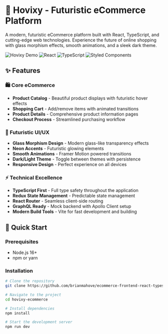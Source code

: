# 🚀 Hovixy - Futuristic eCommerce Platform

A modern, futuristic eCommerce platform built with React, TypeScript, and cutting-edge web technologies. Experience the future of online shopping with glass morphism effects, smooth animations, and a sleek dark theme.

![Hovixy Demo](https://img.shields.io/badge/Hovixy-Futuristic%20eCommerce-6366f1?style=for-the-badge&logo=react&logoColor=white)
![React](https://img.shields.io/badge/React-18.2-61DAFB?style=flat-square&logo=react)
![TypeScript](https://img.shields.io/badge/TypeScript-4.9-3178C6?style=flat-square&logo=typescript)
![Styled Components](https://img.shields.io/badge/Styled%20Components-5.3-DB7093?style=flat-square&logo=styled-components)

## ✨ Features

### 🛍️ Core eCommerce
- **Product Catalog** - Beautiful product displays with futuristic hover effects
- **Shopping Cart** - Add/remove items with animated transitions
- **Product Details** - Comprehensive product information pages
- **Checkout Process** - Streamlined purchasing workflow

### 🎨 Futuristic UI/UX
- **Glass Morphism Design** - Modern glass-like transparency effects
- **Neon Accents** - Futuristic glowing elements
- **Smooth Animations** - Framer Motion powered transitions
- **Dark/Light Theme** - Toggle between themes with persistence
- **Responsive Design** - Perfect experience on all devices

### ⚡ Technical Excellence
- **TypeScript First** - Full type safety throughout the application
- **Redux State Management** - Predictable state management
- **React Router** - Seamless client-side routing
- **GraphQL Ready** - Mock backend with Apollo Client setup
- **Modern Build Tools** - Vite for fast development and building

## 🚀 Quick Start

### Prerequisites
- Node.js 16+ 
- npm or yarn

### Installation

```bash
# Clone the repository
git clone https://github.com/brianmahove/ecommerce-frontend-react-typescript.git

# Navigate to the project
cd hovixy-ecommerce

# Install dependencies
npm install

# Start the development server
npm run dev
